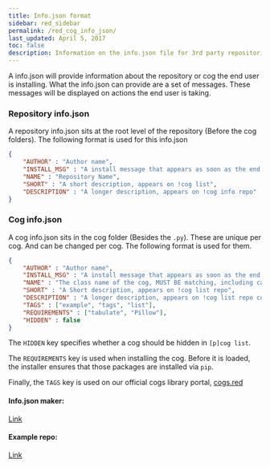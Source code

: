 ```yaml
---
title: Info.json format
sidebar: red_sidebar
permalink: /red_cog_info_json/
last_updated: April 5, 2017
toc: false
description: Information on the info.json file for 3rd party repositories
---
```


A info.json will provide information about the repository or cog the end user is installing. What the info.json can provide are a set of messages. These messages will be displayed on actions the end user is taking.

### Repository info.json
A repository info.json sits at the root level of the repository (Before the cog folders). The following format is used for this info.json

```json
{
    "AUTHOR" : "Author name",
    "INSTALL_MSG" : "A install message that appears as soon as the end user does !cog repo add",
    "NAME" : "Repository Name",
    "SHORT" : "A short description, appears on !cog list",
    "DESCRIPTION" : "A longer description, appears on !cog info repo"
}
```

### Cog info.json
A cog info.json sits in the cog folder (Besides the ``.py``). These are unique
per cog. And can be changed per cog. The following format is used for them.

```json
{
    "AUTHOR" : "Author name",
    "INSTALL_MSG" : "A install message that appears as soon as the end user does !cog install repo cogname",
    "NAME" : "The class name of the cog, MUST BE matching, including capitalization",
    "SHORT" : "A Short description, appears on !cog list repo",
    "DESCRIPTION" : "A longer description, appears on !cog list repo cogname",
    "TAGS" : ["example", "tags", "list"],
    "REQUIREMENTS" : ["tabulate", "Pillow"],
    "HIDDEN" : false
}
```

The `HIDDEN` key specifies whether a cog should be hidden in `[p]cog list`.

The `REQUIREMENTS` key is used when installing the cog. Before it is loaded,
the installer ensures that those packages are installed via `pip`.

Finally, the `TAGS` key is used on our official cogs library portal, [cogs.red](https://cogs.red/)

#### Info.json maker:
[Link](https://gist.github.com/calebj/5623559dd1fc003623bedca8dc5f529b)

#### Example repo:
[Link](https://github.com/Twentysix26/26-Cogs)
